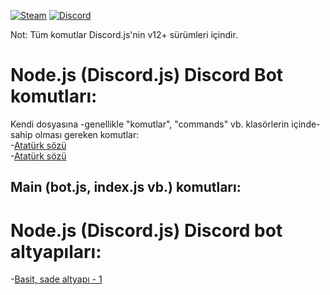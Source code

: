 [![Steam](https://img.shields.io/badge/donate-steam-blue?logo=Steam&style=flat-square)](https://steamcommunity.com/tradeoffer/new/?partner=434566573&token=g789u6Uv)
[![Discord](https://discord.com/api/guilds/817779288296128512/widget.png)](https://discord.gg/fJGtmKbuQB)
  
Not: Tüm komutlar Discord.js'nin v12+ sürümleri içindir.  
  
# Node.js (Discord.js) Discord Bot komutları:  
  
Kendi dosyasına -genellikle "komutlar", "commands" vb. klasörlerin içinde- sahip olması gereken komutlar:  
 -[Atatürk sözü](https://github.com/EnesKeremAYDIN/Discord.js/blob/master/TR%20(Türkçe)/komutlar/ataturk-sozu.js)  
 -[Atatürk sözü](https://github.com/EnesKeremAYDIN/Discord.js/blob/master/TR%20(Türkçe)/komutlar/ataturk-sozu.js)  
  
Main (bot.js, index.js vb.) komutları:  
  -

# Node.js (Discord.js) Discord bot altyapıları:  
  -[Basit, sade altyapı - 1](https://github.com/EnesKeremAYDIN/Discord.js/tree/master/TR%20(Türkçe)/alt-yapılar/alt-yapı-1)
